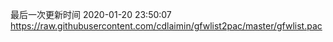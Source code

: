 最后一次更新时间 2020-01-20 23:50:07
https://raw.githubusercontent.com/cdlaimin/gfwlist2pac/master/gfwlist.pac

